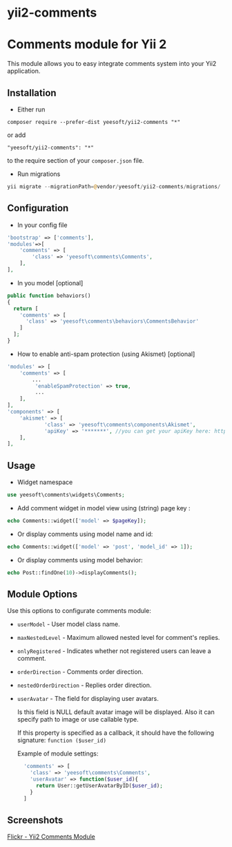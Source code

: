 # yii2-comments

Comments module for Yii 2
=====

This module allows you to easy integrate comments system into your Yii2 application.


Installation
------------

- Either run

```
composer require --prefer-dist yeesoft/yii2-comments "*"
```

or add

```
"yeesoft/yii2-comments": "*"
```

to the require section of your `composer.json` file.

- Run migrations

```php
yii migrate --migrationPath=@vendor/yeesoft/yii2-comments/migrations/
```

Configuration
------

- In your config file

```php
'bootstrap' => ['comments'],
'modules'=>[
	'comments' => [
		'class' => 'yeesoft\comments\Comments',
	],
],
```

- In you model [optional]

```php
public function behaviors()
{
  return [
    'comments' => [
      'class' => 'yeesoft\comments\behaviors\CommentsBehavior'
    ]
  ];
}
```

- How to enable anti-spam protection (using Akismet) [optional]

```php
'modules' => [
	'comments' => [
		...
		 'enableSpamProtection' => true,
		 ...
	],
],
'components' => [
	'akismet' => [
            'class' => 'yeesoft\comments\components\Akismet',
            'apiKey' => '*******', //you can get your apiKey here: https://akismet.com/
	],
],
```

Usage
---

- Widget namespace
```php
use yeesoft\comments\widgets\Comments;
```

- Add comment widget in model view using (string) page key :

```php
echo Comments::widget(['model' => $pageKey]); 
```

- Or display comments using model name and id:

```php
echo Comments::widget(['model' => 'post', 'model_id' => 1]); 
```

- Or display comments using model behavior:

```php
echo Post::findOne(10)->displayComments(); 
```

Module Options
-------

Use this options to configurate comments module:
 
- `userModel` - User model class name.

- `maxNestedLevel` - Maximum allowed nested level for comment's replies.

- `onlyRegistered` - Indicates whether not registered users can leave a comment.

- `orderDirection` - Comments order direction.

- `nestedOrderDirection` - Replies order direction.

- `userAvatar` - The field for displaying user avatars.

  Is this field is NULL default avatar image will be displayed. Also it can specify path to image or use callable type.
  
  If this property is specified as a callback, it should have the following signature: `function ($user_id)`

  Example of module settings:
  ```php
    'comments' => [
      'class' => 'yeesoft\comments\Comments',
      'userAvatar' => function($user_id){
        return User::getUserAvatarByID($user_id);
      }
    ]
  ```
  
Screenshots
-------  

[Flickr - Yii2 Comments Module](https://www.flickr.com/photos/134050409@N07/sets/72157655976646912)
